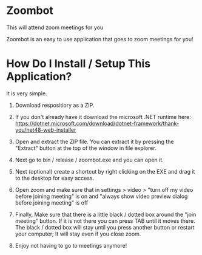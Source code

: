 # Zoombot
This will attend zoom meetings for you

Zoombot is an easy to use application that goes to zoom meetings for you!

# How Do I Install / Setup This Application?

It is very simple.

1. Download respositiory as a ZIP.

2. If you don't already have it download the microsoft .NET runtime here: https://dotnet.microsoft.com/download/dotnet-framework/thank-you/net48-web-installer

3. Open and extract the ZIP file. You can extract it by pressing the "Extract" button at the top of the window in file explorer.

4. Next go to bin / release / zoombot.exe and you can open it.

5. Next (optional) create a shortcut by right clicking on the EXE and drag it to the desktop for easy access.

6. Open zoom and make sure that in settings > video > "turn off my video before joining meeting" is on and "always show video preview dialog before joining meeting" is off

7. Finally, Make sure that there is a little black / dotted box around the "join meeting" button. If it is not there you can press TAB until it moves there. The black / dotted box will stay until you press another button or restart your computer; It will stay even if you close zoom.

8. Enjoy not having to go to meetings anymore!

